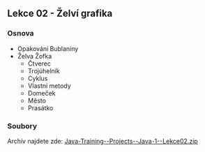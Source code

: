 Lekce 02 - Želví grafika
------------------------

### Osnova

* Opakování Bublaniny
* Želva Žofka
    * Čtverec
    * Trojúhelník
    * Cyklus
    * Vlastní metody
    * Domeček
    * Město
    * Prasátko


### Soubory

Archív najdete zde: [Java-Training--Projects--Java-1--Lekce02.zip](/data/2020-podzim/java-1-brno/Java-Training--Projects--Java-1--Lekce02.zip)
	